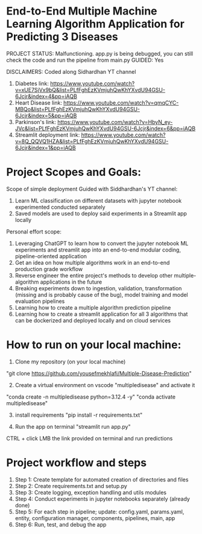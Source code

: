# End-to-End Multiple Machine Learning Algorithm Application for Predicting 3 Diseases

PROJECT STATUS: Malfunctioning. app.py is being debugged, you can still check the code and run the pipeline from main.py 
GUIDED: Yes  

DISCLAIMERS:
Coded along Sidhardhan YT channel 
1. Diabetes link: https://www.youtube.com/watch?v=xUE7SjVx9bQ&list=PLfFghEzKVmjuhQwKhYXvdU94GSU-6Jcjr&index=4&pp=iAQB
2. Heart Disease link: https://www.youtube.com/watch?v=qmqCYC-MBQo&list=PLfFghEzKVmjuhQwKhYXvdU94GSU-6Jcjr&index=5&pp=iAQB
3. Parkinson's link: https://www.youtube.com/watch?v=HbyN_ey-JVc&list=PLfFghEzKVmjuhQwKhYXvdU94GSU-6Jcjr&index=6&pp=iAQB
4. Streamlit deployment link: https://www.youtube.com/watch?v=8Q_QQVQ1HZA&list=PLfFghEzKVmjuhQwKhYXvdU94GSU-6Jcjr&index=1&pp=iAQB


# Project Scopes and Goals: 

Scope of simple deployment Guided with Siddhardhan's YT channel: 

1. Learn ML classification on different datasets with jupyter notebook experimented conducted separately
2. Saved models are used to deploy said experiments in a Streamlit app locally


Personal effort scope: 

1. Leveraging ChatGPT to learn how to convert the jupyter notebook ML experiments and streamlit app into an end-to-end modular coding, pipeline-oriented application
2. Get an idea on how multiple algorithms work in an end-to-end production grade workflow
3. Reverse engineer the entire project's methods to develop other multiple-algorithm applications in the future 
4. Breaking experiments down to ingestion, validation, transformation (missing and is probably cause of the bug), model training and model evaluation pipelines
5. Learning how to create a multiple algorithm prediction pipeline
6. Learning how to create a streamlit application for all 3 algorithms that can be dockerized and deployed locally and on cloud services 


# How to run on your local machine: 

1. Clone my repository (on your local machine)

"git clone https://github.com/yousefmekhlafi/Multiple-Disease-Prediction"

2. Create a virtual environment on vscode "multipledisease" and activate it

"conda create -n multipledisease python=3.12.4 -y"
"conda activate multipledisease"

3. install requirements
"pip install -r requirements.txt"

4. Run the app on terminal
"streamlit run app.py"

CTRL + click LMB the link provided on terminal and run predictions  

# Project workflow and steps

1. Step 1: Create template for automated creation of directories and files
2. Step 2: Create requirements.txt and setup.py
3. Step 3: Create logging, exception handling and utils modules 
4. Step 4: Conduct experiments in jupyter notebooks separately (already done)
5. Step 5: For each step in pipeline; update: config.yaml, params.yaml, entity, configuration manager, components, pipelines, main, app
6. Step 6: Run, test, and debug the app 


